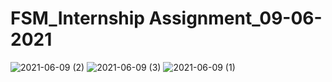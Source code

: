 # FSM_Internship Assignment_09-06-2021

![2021-06-09 (2)](https://user-images.githubusercontent.com/73036380/121385707-fa698a80-c966-11eb-8532-6055589db2d1.png)
![2021-06-09 (3)](https://user-images.githubusercontent.com/73036380/121385724-fd647b00-c966-11eb-9dbc-057ee8cef084.png)
![2021-06-09 (1)](https://user-images.githubusercontent.com/73036380/121385731-fdfd1180-c966-11eb-90a7-1226a1ee95e1.png)
